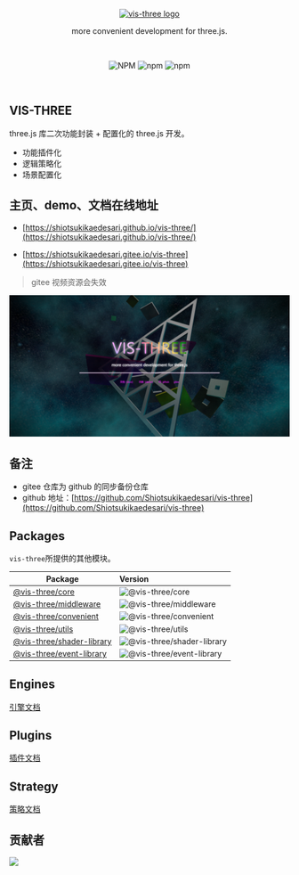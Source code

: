<p align="center">
  <a href="https://shiotsukikaedesari.gitee.io/vis-three/" target="_blank" rel="noopener noreferrer">
    <img width="180" src="https://shiotsukikaedesari.gitee.io/vis-three/docs/favicon.ico" alt="vis-three logo">
  </a>
  <p align="center">more convenient development for three.js.</p>
</p>
<br/>
<p align="center">
   <img alt="NPM" src="https://img.shields.io/npm/l/vis-three?color=blue">
  <img alt="npm" src="https://img.shields.io/npm/v/vis-three?color=light">
  <img alt="npm" src="https://img.shields.io/npm/dt/vis-three">
  <!-- <img src="https://img.shields.io/nycrc/Shiotsukikaedesari/vis-three?color=red&label=coverage" alt="coverage"> -->
</p>
<br/>

## VIS-THREE

three.js 库二次功能封装 + 配置化的 three.js 开发。

- 功能插件化
- 逻辑策略化
- 场景配置化

## 主页、demo、文档在线地址

- [https://shiotsukikaedesari.github.io/vis-three/](https://shiotsukikaedesari.github.io/vis-three/)

- [https://shiotsukikaedesari.gitee.io/vis-three](https://shiotsukikaedesari.gitee.io/vis-three)

> gitee 视频资源会失效

![website](/readme/website.png)

## 备注

- gitee 仓库为 github 的同步备份仓库
- github 地址：[https://github.com/Shiotsukikaedesari/vis-three](https://github.com/Shiotsukikaedesari/vis-three)

## Packages

`vis-three`所提供的其他模块。

| Package                                               | Version                                                                                        |
| ----------------------------------------------------- | :--------------------------------------------------------------------------------------------- |
| [@vis-three/core](packages/core)                      | ![@vis-three/core](https://img.shields.io/npm/v/@vis-three/core.svg?label=%20)                 |
| [@vis-three/middleware](packages/middleware)          | ![@vis-three/middleware](https://img.shields.io/npm/v/@vis-three/middleware.svg?label=%20)     |
| [@vis-three/convenient](packages/convenient)          | ![@vis-three/convenient](https://img.shields.io/npm/v/@vis-three/convenient?label=%20)         |
| [@vis-three/utils](packages/utils)                    | ![@vis-three/utils](https://img.shields.io/npm/v/@vis-three/utils?label=%20)                   |
| [@vis-three/shader-library](packages/library/shader/) | ![@vis-three/shader-library](https://img.shields.io/npm/v/@vis-three/shader-library?label=%20) |
| [@vis-three/event-library](packages/library/event/)   | ![@vis-three/event-library](https://img.shields.io/npm/v/@vis-three/event-library?label=%20)   |

## Engines

[引擎文档](https://shiotsukikaedesari.gitee.io/vis-three/docs/start/engine.html)

## Plugins

[插件文档](https://shiotsukikaedesari.gitee.io/vis-three/docs/plugins/start.html)

## Strategy

[策略文档](https://shiotsukikaedesari.gitee.io/vis-three/docs/strategy/start.html)

## 贡献者

<a href="https://github.com/Shiotsukikaedesari/vis-three/graphs/contributors">
  <img src="https://contrib.rocks/image?repo=Shiotsukikaedesari/vis-three" />
</a>

